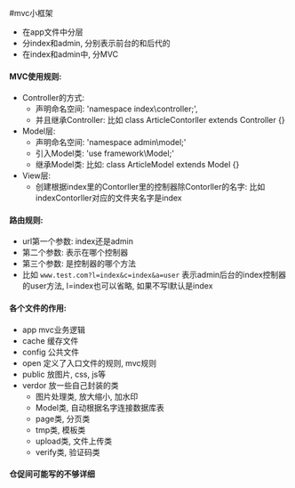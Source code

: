 #mvc小框架
* 在app文件中分层
* 分index和admin, 分别表示前台的和后代的
* 在index和admin中, 分MVC

#### MVC使用规则: 

* Controller的方式:
  * 声明命名空间:  'namespace index\controller;', 
  * 并且继承Controller: 比如 class ArticleContorller extends Controller {}
* Model层:
  *  声明命名空间:  'namespace admin\model;'
  *  引入Model类:  'use framework\Model;'
  *  继承Model类:  比如: class ArticleModel extends Model {}
* View层:
  * 创建根据index里的Contorller里的控制器除Contorller的名字: 比如indexContorller对应的文件夹名字是index

#### 路由规则:

* url第一个参数:   index还是admin
* 第二个参数:  表示在哪个控制器
* 第三个参数:  是控制器的哪个方法
* 比如 `www.test.com?l=index&c=index&a=user` 表示admin后台的index控制器的user方法,  l=index也可以省略, 如果不写l默认是index

#### 各个文件的作用: 

* app mvc业务逻辑
* cache 缓存文件
* config  公共文件
* open  定义了入口文件的规则, mvc规则
* public  放图片, css, js等
* verdor  放一些自己封装的类
  * 图片处理类, 放大缩小, 加水印
  * Model类, 自动根据名字连接数据库表
  * page类, 分页类
  * tmp类, 模板类
  * upload类, 文件上传类
  * verify类,  验证码类

#### 仓促间可能写的不够详细

